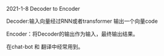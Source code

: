 2021-1-8  Decoder to Encoder

Decoder:输入向量经过RNN或者transformer 输出一个向量code

Encoder：将Decoder的输出作为输入，最终输出结果。

在chat-bot 和 翻译中经常用到。

